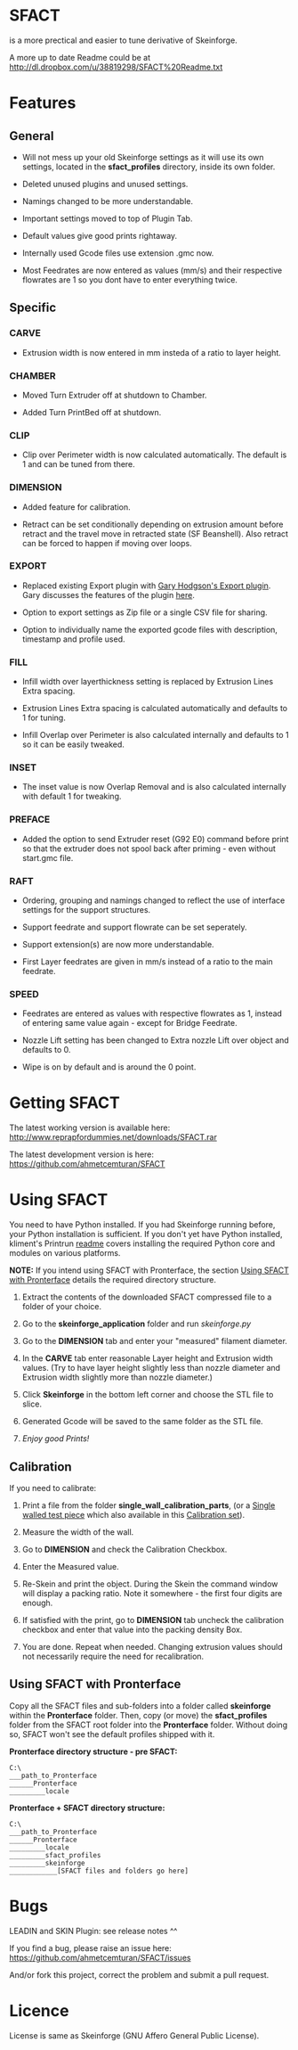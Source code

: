 SFACT
=
is a more prectical and easier to tune derivative of Skeinforge.  

A more up to date Readme could be at http://dl.dropbox.com/u/38819298/SFACT%20Readme.txt

# Features

## General

* Will not mess up your old Skeinforge settings as it will use its own settings, located in the **sfact_profiles** directory, inside its own folder.

* Deleted unused plugins and unused settings.

* Namings changed to be more understandable.

* Important settings moved to top of Plugin Tab.

* Default values give good prints rightaway.

* Internally used Gcode files use extension .gmc now.

* Most Feedrates are now entered as values (mm/s) and their respective flowrates are 1 so you dont have to enter everything twice.

## Specific
### CARVE

* Extrusion width is now entered in mm insteda of a ratio to layer height.

### CHAMBER

* Moved Turn Extruder off at shutdown to Chamber.

* Added Turn PrintBed off at shutdown.

### CLIP 

* Clip over Perimeter width is now calculated automatically.  The default is 1 and can be tuned from there.

### DIMENSION

* Added feature for calibration.

* Retract can be set conditionally depending on extrusion amount before retract and the travel move in retracted state (SF Beanshell).  Also retract can be forced to happen if moving over loops.

### EXPORT

* Replaced existing Export plugin with [Gary Hodgson's Export plugin](https://github.com/garyhodgson/skeinforge/blob/master/skeinforge_application/skeinforge_plugins/craft_plugins/export.py).
Gary discusses the features of the plugin [here](http://garyhodgson.com/reprap/2011/06/hacking-skeinforge-export-module/).  

* Option to export settings as Zip file or a single CSV file for sharing.

* Option to individually name the exported gcode files with description, timestamp and profile used.

### FILL

* Infill width over layerthickness setting is replaced by Extrusion Lines Extra spacing.

* Extrusion Lines Extra spacing is calculated automatically and defaults to 1 for tuning.

* Infill Overlap over Perimeter is also calculated internally and defaults to 1 so it can be easily tweaked.

### INSET

* The inset value is now Overlap Removal and is also calculated internally with default 1 for tweaking.

### PREFACE

* Added the option to send Extruder reset (G92 E0) command before print so that the extruder does not spool back after priming - even without start.gmc file.

### RAFT

* Ordering, grouping and namings changed to reflect the use of interface settings for the support structures.

* Support feedrate and support flowrate can be set seperately.

* Support extension(s) are now more understandable.

* First Layer feedrates are given in mm/s instead of a ratio to the main feedrate.

### SPEED

* Feedrates are entered as values with respective flowrates as 1, instead of entering same value again - except for Bridge Feedrate.

* Nozzle Lift setting has been changed to Extra nozzle Lift over object and defaults to 0.

* Wipe is on by default and is around the 0 point.


# Getting SFACT

The latest working version is available here:
http://www.reprapfordummies.net/downloads/SFACT.rar

The latest development version is here:
https://github.com/ahmetcemturan/SFACT


# Using SFACT

You need to have Python installed. If you had Skeinforge running before, your Python installation is sufficient. If you don't yet have Python installed, kliment's Printrun [readme](https://github.com/kliment/Printrun/blob/master/README.md) covers installing the required Python core and modules on various platforms.

**NOTE:** If you intend using SFACT with Pronterface, the section [Using SFACT with Pronterface](#uswp) details the required directory structure.

1. Extract the contents of the downloaded SFACT compressed file to a folder of your choice.

2. Go to the **skeinforge_application** folder and run *skeinforge.py*

3. Go to the **DIMENSION** tab and enter your "measured" filament diameter.

4. In the **CARVE** tab enter reasonable Layer height and Extrusion width values. (Try to have layer height slightly less than nozzle diameter and Extrusion width slightly more than nozzle diameter.)

5. Click **Skeinforge** in the bottom left corner and choose the STL file to slice.

6. Generated Gcode will be saved to the same folder as the STL file.

7. *Enjoy good Prints!*

## Calibration

If you need to calibrate:

1. Print a file from the folder **single_wall_calibration_parts**, (or a [Single walled test piece](http://www.thingiverse.com/thing:1637) which also available in this [Calibration set](http://www.thingiverse.com/thing:2064)).

2. Measure the width of the wall.

3. Go to **DIMENSION** and check the Calibration Checkbox.

4. Enter the Measured value.

5. Re-Skein and print the object. During the Skein the command window will display a packing ratio.  Note it somewhere - the first four digits are enough.

6. If satisfied with the print, go to **DIMENSION** tab uncheck the calibration checkbox and enter that value into the packing density Box.

7. You are done.  Repeat when needed.  Changing extrusion values should not necessarily require the need for recalibration.

<a name="uswp"></a>
## Using SFACT with Pronterface

Copy all the SFACT files and sub-folders into a folder called **skeinforge** within the **Pronterface** folder.  Then, copy (or move) the **sfact_profiles** folder from the SFACT root folder into the **Pronterface** folder. Without doing so, SFACT won't see the default profiles shipped with it.

**Pronterface directory structure - pre SFACT:**

    C:\
    ___path_to_Pronterface
    ______Pronterface
    _________locale

**Pronterface + SFACT directory structure:**

    C:\
    ___path_to_Pronterface
    ______Pronterface
    _________locale
    _________sfact_profiles
    _________skeinforge
    ____________[SFACT files and folders go here]



# Bugs

LEADIN and SKIN Plugin: see release notes ^^

If you find a bug, please raise an issue here:
https://github.com/ahmetcemturan/SFACT/issues

And/or fork this project, correct the problem and submit a pull request.

# Licence

License is same as Skeinforge (GNU Affero General Public License).
